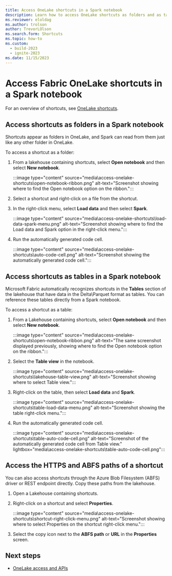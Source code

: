 ```yaml
---
title: Access OneLake shortcuts in a Spark notebook
description: Learn how to access OneLake shortcuts as folders and as tables in a Spark notebook.
ms.reviewer: eloldag
ms.author: trolson
author: TrevorLOlson
ms.search.form: Shortcuts
ms.topic: how-to
ms.custom:
  - build-2023
  - ignite-2023
ms.date: 11/15/2023
---
```


# Access Fabric OneLake shortcuts in a Spark notebook

For an overview of shortcuts, see [OneLake shortcuts](onelake-shortcuts.md).

## Access shortcuts as folders in a Spark notebook

Shortcuts appear as folders in OneLake, and Spark can read from them just like any other folder in OneLake.

To access a shortcut as a folder:

1. From a lakehouse containing shortcuts, select **Open notebook** and then select **New notebook**.

   :::image type="content" source="media\access-onelake-shortcuts\open-notebook-ribbon.png" alt-text="Screenshot showing where to find the Open notebook option on the ribbon.":::

1. Select a shortcut and right-click on a file from the shortcut.

1. In the right-click menu, select **Load data** and then select **Spark**.

   :::image type="content" source="media\access-onelake-shortcuts\load-data-spark-menu.png" alt-text="Screenshot showing where to find the Load data and Spark option in the right-click menu.":::

1. Run the automatically generated code cell.

   :::image type="content" source="media\access-onelake-shortcuts\auto-code-cell.png" alt-text="Screenshot showing the automatically generated code cell.":::

## Access shortcuts as tables in a Spark notebook

Microsoft Fabric automatically recognizes shortcuts in the **Tables** section of the lakehouse that have data in the Delta\Parquet format as tables. You can reference these tables directly from a Spark notebook.

To access a shortcut as a table:

1. From a Lakehouse containing shortcuts, select **Open notebook** and then select **New notebook**.

   :::image type="content" source="media\access-onelake-shortcuts\open-notebook-ribbon.png" alt-text="The same screenshot displayed previously, showing where to find the Open notebook option on the ribbon.":::

1. Select the **Table view** in the notebook.

   :::image type="content" source="media\access-onelake-shortcuts\lakehouse-table-view.png" alt-text="Screenshot showing where to select Table view.":::

1. Right-click on the table, then select **Load data** and **Spark**.

   :::image type="content" source="media\access-onelake-shortcuts\table-load-data-menu.png" alt-text="Screenshot showing the table right-click menu.":::

1. Run the automatically generated code cell.

   :::image type="content" source="media\access-onelake-shortcuts\table-auto-code-cell.png" alt-text="Screenshot of the automatically generated code cell from Table view." lightbox="media\access-onelake-shortcuts\table-auto-code-cell.png":::

## Access the HTTPS and ABFS paths of a shortcut

You can also access shortcuts through the Azure Blob Filesystem (ABFS) driver or REST endpoint directly. Copy these paths from the lakehouse.

1. Open a Lakehouse containing shortcuts.

1. Right-click on a shortcut and select **Properties**.

   :::image type="content" source="media\access-onelake-shortcuts\shortcut-right-click-menu.png" alt-text="Screenshot showing where to select Properties on the shortcut right-click menu.":::

1. Select the copy icon next to the **ABFS path** or **URL** in the **Properties** screen.

## Next steps

- [OneLake access and APIs](onelake-access-api.md)
